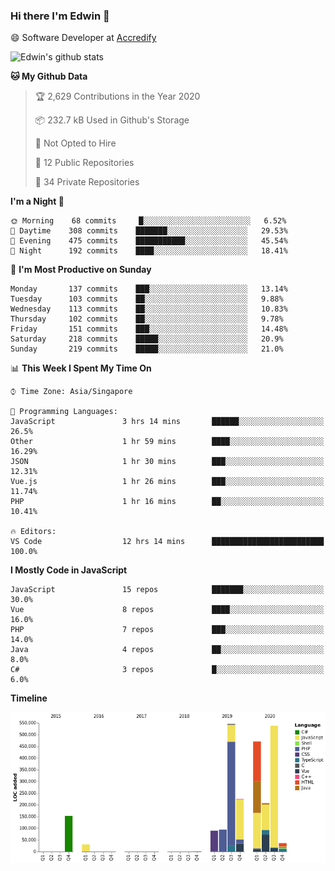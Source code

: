 ### Hi there I'm Edwin 👋


😄 Software Developer at [Accredify](https://accredify.io/)


![Edwin's github stats](https://github-readme-stats.vercel.app/api?username=edwinkkh&show_icons=true&count_private=true) 


<!--START_SECTION:waka-->
**🐱 My Github Data** 

> 🏆 2,629 Contributions in the Year 2020
 > 
> 📦 232.7 kB Used in Github's Storage 
 > 
> 🚫 Not Opted to Hire
 > 
> 📜 12 Public Repositories 
 > 
> 🔑 34 Private Repositories  
 > 
**I'm a Night 🦉** 

```text
🌞 Morning    68 commits     █░░░░░░░░░░░░░░░░░░░░░░░░   6.52% 
🌆 Daytime    308 commits    ███████░░░░░░░░░░░░░░░░░░   29.53% 
🌃 Evening    475 commits    ███████████░░░░░░░░░░░░░░   45.54% 
🌙 Night      192 commits    ████░░░░░░░░░░░░░░░░░░░░░   18.41%

```
📅 **I'm Most Productive on Sunday** 

```text
Monday       137 commits    ███░░░░░░░░░░░░░░░░░░░░░░   13.14% 
Tuesday      103 commits    ██░░░░░░░░░░░░░░░░░░░░░░░   9.88% 
Wednesday    113 commits    ██░░░░░░░░░░░░░░░░░░░░░░░   10.83% 
Thursday     102 commits    ██░░░░░░░░░░░░░░░░░░░░░░░   9.78% 
Friday       151 commits    ███░░░░░░░░░░░░░░░░░░░░░░   14.48% 
Saturday     218 commits    █████░░░░░░░░░░░░░░░░░░░░   20.9% 
Sunday       219 commits    █████░░░░░░░░░░░░░░░░░░░░   21.0%

```


📊 **This Week I Spent My Time On** 

```text
⌚︎ Time Zone: Asia/Singapore

💬 Programming Languages: 
JavaScript               3 hrs 14 mins       ██████░░░░░░░░░░░░░░░░░░░   26.5% 
Other                    1 hr 59 mins        ████░░░░░░░░░░░░░░░░░░░░░   16.29% 
JSON                     1 hr 30 mins        ███░░░░░░░░░░░░░░░░░░░░░░   12.31% 
Vue.js                   1 hr 26 mins        ███░░░░░░░░░░░░░░░░░░░░░░   11.74% 
PHP                      1 hr 16 mins        ██░░░░░░░░░░░░░░░░░░░░░░░   10.41%

🔥 Editors: 
VS Code                  12 hrs 14 mins      █████████████████████████   100.0%

```

**I Mostly Code in JavaScript** 

```text
JavaScript               15 repos            ███████░░░░░░░░░░░░░░░░░░   30.0% 
Vue                      8 repos             ████░░░░░░░░░░░░░░░░░░░░░   16.0% 
PHP                      7 repos             ███░░░░░░░░░░░░░░░░░░░░░░   14.0% 
Java                     4 repos             ██░░░░░░░░░░░░░░░░░░░░░░░   8.0% 
C#                       3 repos             █░░░░░░░░░░░░░░░░░░░░░░░░   6.0%

```


**Timeline**

![Chart not found](https://raw.githubusercontent.com/edwinkkh/edwinkkh/master/charts/bar_graph.png) 


<!--END_SECTION:waka-->


<!--
**edwinkkh/edwinkkh** is a ✨ _special_ ✨ repository because its `README.md` (this file) appears on your GitHub profile.

Here are some ideas to get you started:
- 🔭 I’m currently working on projects related to
- 🌱 I’m currently learning ...
- 👯 I’m looking to collaborate on ...
📫 How to reach me: 
- 🤔 I’m looking for help with ...
- 💬 Ask me about ...
- ⚡ Fun fact: ...
-->
